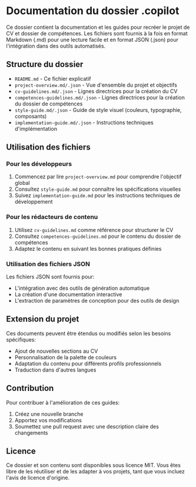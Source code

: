 # Documentation du dossier .copilot

Ce dossier contient la documentation et les guides pour recréer le projet de CV et dossier de compétences. Les fichiers sont fournis à la fois en format Markdown (.md) pour une lecture facile et en format JSON (.json) pour l'intégration dans des outils automatisés.

## Structure du dossier

- `README.md` - Ce fichier explicatif
- `project-overview.md/.json` - Vue d'ensemble du projet et objectifs
- `cv-guidelines.md/.json` - Lignes directrices pour la création du CV
- `competences-guidelines.md/.json` - Lignes directrices pour la création du dossier de compétences
- `style-guide.md/.json` - Guide de style visuel (couleurs, typographie, composants)
- `implementation-guide.md/.json` - Instructions techniques d'implémentation

## Utilisation des fichiers

### Pour les développeurs

1. Commencez par lire `project-overview.md` pour comprendre l'objectif global
2. Consultez `style-guide.md` pour connaître les spécifications visuelles
3. Suivez `implementation-guide.md` pour les instructions techniques de développement

### Pour les rédacteurs de contenu

1. Utilisez `cv-guidelines.md` comme référence pour structurer le CV
2. Consultez `competences-guidelines.md` pour le contenu du dossier de compétences
3. Adaptez le contenu en suivant les bonnes pratiques définies

### Utilisation des fichiers JSON

Les fichiers JSON sont fournis pour:
- L'intégration avec des outils de génération automatique
- La création d'une documentation interactive
- L'extraction de paramètres de conception pour des outils de design

## Extension du projet

Ces documents peuvent être étendus ou modifiés selon les besoins spécifiques:
- Ajout de nouvelles sections au CV
- Personnalisation de la palette de couleurs
- Adaptation du contenu pour différents profils professionnels
- Traduction dans d'autres langues

## Contribution

Pour contribuer à l'amélioration de ces guides:
1. Créez une nouvelle branche
2. Apportez vos modifications
3. Soumettez une pull request avec une description claire des changements

## Licence

Ce dossier et son contenu sont disponibles sous licence MIT. Vous êtes libre de les réutiliser et de les adapter à vos projets, tant que vous incluez l'avis de licence d'origine.
